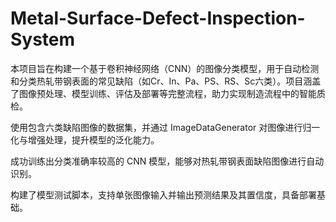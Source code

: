 # Metal-Surface-Defect-Inspection-System
<p>本项目旨在构建一个基于卷积神经网络（CNN）的图像分类模型，用于自动检测和分类热轧带钢表面的常见缺陷（如Cr、In、Pa、PS、RS、Sc六类）。项目涵盖了图像预处理、模型训练、评估及部署等完整流程，助力实现制造流程中的智能质检。</p>
<p>使用包含六类缺陷图像的数据集，并通过 ImageDataGenerator 对图像进行归一化与增强处理，提升模型的泛化能力。</p>
<p>成功训练出分类准确率较高的 CNN 模型，能够对热轧带钢表面缺陷图像进行自动识别。</p>
<p>构建了模型测试脚本，支持单张图像输入并输出预测结果及其置信度，具备部署基础。</p>
